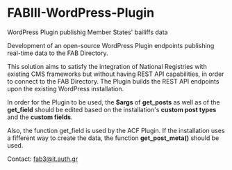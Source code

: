 # FABIII-WordPress-Plugin
WordPress Plugin publishig Member States' bailiffs data

Development of an open-source WordPress Plugin endpoints publishing real-time data to the FAB Directory. 

This solution aims to satisfy the integration of National Registries with existing CMS frameworks but without having REST API capabilities, in order to connect to the FAB Directory. The Plugin builds the REST API endpoints upon the existing WordPress installation.

In order for the Plugin to be used, the **$args** of **get_posts** as well as of the **get_field** should be edited based on the installation's **custom post types** and the **custom fields**.

Also, the function get_field is used by the ACF Plugin. If the installation uses a fifferent way to create the data, the function **get_post_meta()** should be used.

Contact: fab3@it.auth.gr

